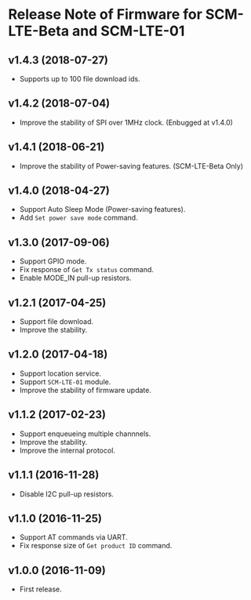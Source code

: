 # Release Note of Firmware for SCM-LTE-Beta and SCM-LTE-01

## v1.4.3 (2018-07-27)

* Supports up to 100 file download ids.

## v1.4.2 (2018-07-04)

* Improve the stability of SPI over 1MHz clock. (Enbugged at v1.4.0)

## v1.4.1 (2018-06-21)

* Improve the stability of Power-saving features. (SCM-LTE-Beta Only)

## v1.4.0 (2018-04-27)

* Support Auto Sleep Mode (Power-saving features).
* Add `Set power save mode` command.

## v1.3.0 (2017-09-06)

* Support GPIO mode.
* Fix response of `Get Tx status` command.
* Enable MODE_IN pull-up resistors.


## v1.2.1 (2017-04-25)

* Support file download.
* Improve the stability.


## v1.2.0 (2017-04-18)

* Support location service.
* Support `SCM-LTE-01` module.
* Improve the stability of firmware update.


## v1.1.2 (2017-02-23)

* Support enqueueing multiple channnels.
* Improve the stability.
* Improve the internal protocol.


## v1.1.1 (2016-11-28)

* Disable I2C pull-up resistors.


## v1.1.0 (2016-11-25)

* Support AT commands via UART.
* Fix response size of `Get product ID` command.


## v1.0.0 (2016-11-09)

* First release.
